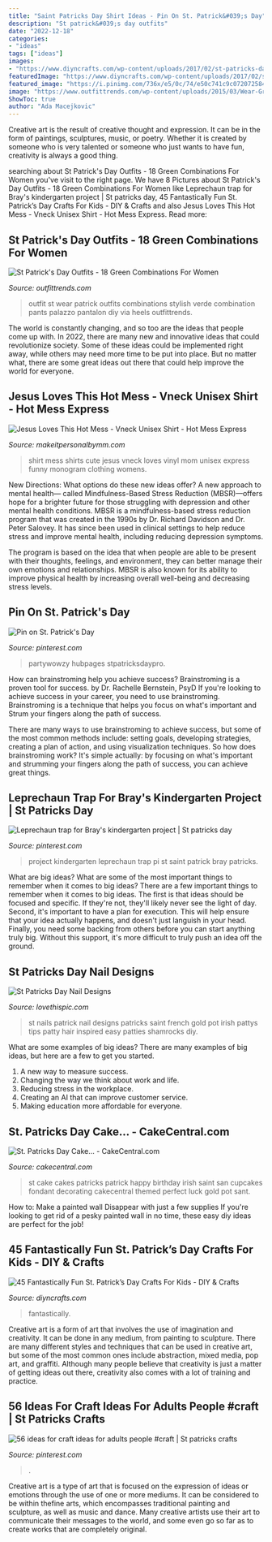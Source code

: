 ```yaml
---
title: "Saint Patricks Day Shirt Ideas - Pin On St. Patrick&#039;s Day"
description: "St patrick&#039;s day outfits"
date: "2022-12-18"
categories:
- "ideas"
tags: ["ideas"]
images:
- "https://www.diyncrafts.com/wp-content/uploads/2017/02/st-patricks-day-crafts-for-kids.jpg"
featuredImage: "https://www.diyncrafts.com/wp-content/uploads/2017/02/st-patricks-day-crafts-for-kids.jpg"
featured_image: "https://i.pinimg.com/736x/e5/0c/74/e50c741c9c0720725844cd66d1296006.jpg"
image: "https://www.outfittrends.com/wp-content/uploads/2015/03/Wear-Green-for-St.-Patrick-Day-16-Stylish-Outfit-Ideas-2-620x930.jpg"
ShowToc: true
author: "Ada Macejkovic"
---
```



Creative art is the result of creative thought and expression. It can be in the form of paintings, sculptures, music, or poetry. Whether it is created by someone who is very talented or someone who just wants to have fun, creativity is always a good thing.

	

		
searching about St Patrick&#039;s Day Outfits - 18 Green Combinations For Women you've visit to the right page. We have 8 Pictures about St Patrick&#039;s Day Outfits - 18 Green Combinations For Women like Leprechaun trap for Bray&#039;s kindergarten project | St patricks day, 45 Fantastically Fun St. Patrick’s Day Crafts For Kids - DIY &amp; Crafts and also Jesus Loves This Hot Mess - Vneck Unisex Shirt - Hot Mess Express. Read more:
		
    
## St Patrick&#039;s Day Outfits - 18 Green Combinations For Women

<img loading=lazy src="https://www.outfittrends.com/wp-content/uploads/2015/03/Wear-Green-for-St.-Patrick-Day-16-Stylish-Outfit-Ideas-2-620x930.jpg" onerror="this.onerror=null;this.src='https://tse1.mm.bing.net/th?id=OIP.ZRgfuKFRpu1mX8cy4dttZAHaLH&amp;pid=15.1';" alt="St Patrick&#039;s Day Outfits - 18 Green Combinations For Women">

_Source: outfittrends.com_

>outfit st wear patrick outfits combinations stylish verde combination pants palazzo pantalon diy via heels outfittrends. 

	

The world is constantly changing, and so too are the ideas that people come up with. In 2022, there are many new and innovative ideas that could revolutionize society. Some of these ideas could be implemented right away, while others may need more time to be put into place. But no matter what, there are some great ideas out there that could help improve the world for everyone.

    
## Jesus Loves This Hot Mess - Vneck Unisex Shirt - Hot Mess Express

<img loading=lazy src="http://cdn3.bigcommerce.com/s-o8klun/products/312/images/629/hot_mess__45242.1472521889.490.588.jpg?c=2" onerror="this.onerror=null;this.src='https://tse4.mm.bing.net/th?id=OIP.AaikLds4-5z4FQcuz57JswAAAA&amp;pid=15.1';" alt="Jesus Loves This Hot Mess - Vneck Unisex Shirt - Hot Mess Express">

_Source: makeitpersonalbymm.com_

>shirt mess shirts cute jesus vneck loves vinyl mom unisex express funny monogram clothing womens. 

	

New Directions: What options do these new ideas offer?
A new approach to mental health— called Mindfulness-Based Stress Reduction (MBSR)—offers hope for a brighter future for those struggling with depression and other mental health conditions.
MBSR is a mindfulness-based stress reduction program that was created in the 1990s by Dr. Richard Davidson and Dr. Peter Salovey. It has since been used in clinical settings to help reduce stress and improve mental health, including reducing depression symptoms.

The program is based on the idea that when people are able to be present with their thoughts, feelings, and environment, they can better manage their own emotions and relationships. MBSR is also known for its ability to improve physical health by increasing overall well-being and decreasing stress levels.

    
## Pin On St. Patrick&#039;s Day

<img loading=lazy src="https://i.pinimg.com/736x/f0/d6/62/f0d66237d933dc9f24c48a5c62acc2d6.jpg" onerror="this.onerror=null;this.src='https://tse2.mm.bing.net/th?id=OIP.QtVStPJaG_XemmD6vI0j-AHaJ4&amp;pid=15.1';" alt="Pin on St. Patrick&#039;s Day">

_Source: pinterest.com_

>partywowzy hubpages stpatricksdaypro. 

	

How can brainstroming help you achieve success?
Brainstroming is a proven tool for success. by Dr. Rachelle Bernstein, PsyD
If you're looking to achieve success in your career, you need to use brainstroming. Brainstroming is a technique that helps you focus on what's important and Strum your fingers along the path of success.

There are many ways to use brainstroming to achieve success, but some of the most common methods include: setting goals, developing strategies, creating a plan of action, and using visualization techniques. So how does brainstroming work? It's simple actually: by focusing on what's important and strumming your fingers along the path of success, you can achieve great things.

    
## Leprechaun Trap For Bray&#039;s Kindergarten Project | St Patricks Day

<img loading=lazy src="https://i.pinimg.com/736x/83/24/44/832444a6f26f54bba137615595ddf942--kindergarten-projects-school-projects.jpg" onerror="this.onerror=null;this.src='https://tse3.mm.bing.net/th?id=OIP.PnB-wW86WhlnlY-iv0bKBADhEs&amp;pid=15.1';" alt="Leprechaun trap for Bray&#039;s kindergarten project | St patricks day">

_Source: pinterest.com_

>project kindergarten leprechaun trap pi st saint patrick bray patricks. 

	

What are big ideas? What are some of the most important things to remember when it comes to big ideas?
There are a few important things to remember when it comes to big ideas. The first is that ideas should be focused and specific. If they're not, they'll likely never see the light of day. Second, it's important to have a plan for execution. This will help ensure that your idea actually happens, and doesn't just languish in your head. Finally, you need some backing from others before you can start anything truly big. Without this support, it's more difficult to truly push an idea off the ground.

    
## St Patricks Day Nail Designs

<img loading=lazy src="http://www.lovethispic.com/uploaded_images/blogs/36-1393872279-5-1.jpg" onerror="this.onerror=null;this.src='https://tse3.mm.bing.net/th?id=OIP.yKlBIESh76ifX6rjEoVvbAHaJ4&amp;pid=15.1';" alt="St Patricks Day Nail Designs">

_Source: lovethispic.com_

>st nails patrick nail designs patricks saint french gold pot irish pattys tips patty hair inspired easy patties shamrocks diy. 

	

What are some examples of big ideas?
There are many examples of big ideas, but here are a few to get you started. 
1. A new way to measure success. 
2. Changing the way we think about work and life. 
3. Reducing stress in the workplace. 
4. Creating an AI that can improve customer service. 
5. Making education more affordable for everyone.

    
## St. Patricks Day Cake... - CakeCentral.com

<img loading=lazy src="http://cdn001.cakecentral.com/gallery/2015/03/900_814547bpc9_st-patricks-day-cake.jpg" onerror="this.onerror=null;this.src='https://tse1.mm.bing.net/th?id=OIP.hR_AIBSHajWzJJDb5TpIOgHaJ4&amp;pid=15.1';" alt="St. Patricks Day Cake... - CakeCentral.com">

_Source: cakecentral.com_

>st cake cakes patricks patrick happy birthday irish saint san cupcakes fondant decorating cakecentral themed perfect luck gold pot sant. 

	

How to: Make a painted wall Disappear with just a few supplies
If you're looking to get rid of a pesky painted wall in no time, these easy diy ideas are perfect for the job!

    
## 45 Fantastically Fun St. Patrick’s Day Crafts For Kids - DIY &amp; Crafts

<img loading=lazy src="https://www.diyncrafts.com/wp-content/uploads/2017/02/st-patricks-day-crafts-for-kids.jpg" onerror="this.onerror=null;this.src='https://tse3.mm.bing.net/th?id=OIP.lRJgk-RMgnJomEQvvcyZrQHaD4&amp;pid=15.1';" alt="45 Fantastically Fun St. Patrick’s Day Crafts For Kids - DIY &amp; Crafts">

_Source: diyncrafts.com_

>fantastically. 

	

Creative art is a form of art that involves the use of imagination and creativity. It can be done in any medium, from painting to sculpture. There are many different styles and techniques that can be used in creative art, but some of the most common ones include abstraction, mixed media, pop art, and graffiti. Although many people believe that creativity is just a matter of getting ideas out there, creativity also comes with a lot of training and practice.

    
## 56 Ideas For Craft Ideas For Adults People #craft | St Patricks Crafts

<img loading=lazy src="https://i.pinimg.com/736x/e5/0c/74/e50c741c9c0720725844cd66d1296006.jpg" onerror="this.onerror=null;this.src='https://tse4.mm.bing.net/th?id=OIP.pQPiZrJch6rs7AEWr9cBeQAAAA&amp;pid=15.1';" alt="56 ideas for craft ideas for adults people #craft | St patricks crafts">

_Source: pinterest.com_

>. 

	

Creative art is a type of art that is focused on the expression of ideas or emotions through the use of one or more mediums. It can be considered to be within thefine arts, which encompasses traditional painting and sculpture, as well as music and dance. Many creative artists use their art to communicate their messages to the world, and some even go so far as to create works that are completely original.

